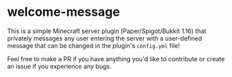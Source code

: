 # welcome-message

This is a simple Minecraft server plugin (Paper/Spigot/Bukkit 1.16) that privately messages any user entering the server with a user-defined 
message that can be changed in the plugin's `config.yml` file! 

Feel free to make a PR if you have anything you'd like to contribute or create an issue if you experience any bugs.